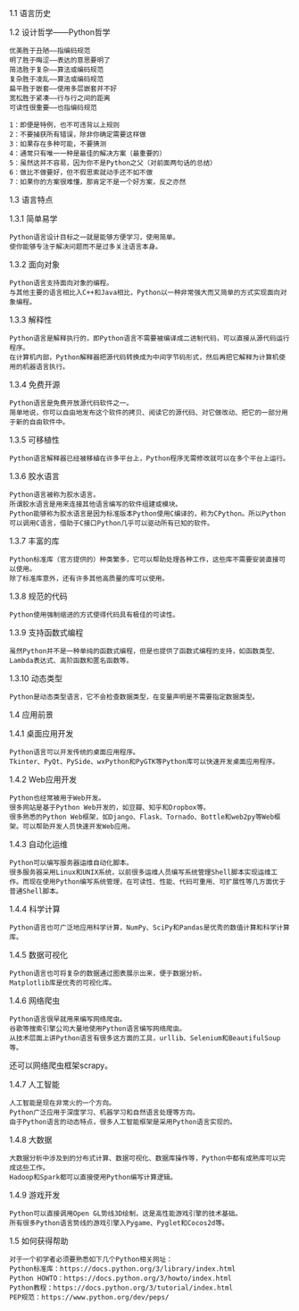 1.1 语言历史

1.2 设计哲学——Python哲学

    优美胜于丑陋——指编码规范  
    明了胜于晦涩——表达的意思要明了  
    简洁胜于复杂——算法或编码规范  
    复杂胜于凌乱——算法或编码规范  
    扁平胜于嵌套——使用多层嵌套并不好  
    宽松胜于紧凑——行与行之间的距离  
    可读性很重要——也指编码规范  

    1：即便是特例，也不可违背以上规则  
    2：不要捕获所有错误，除非你确定需要这样做  
    3：如果存在多种可能，不要猜测  
    4：通常只有唯一一种是最佳的解决方案（最重要的）  
    5：虽然这并不容易，因为你不是Python之父（对前面两句话的总结）  
    6：做比不做要好，但不假思索就动手还不如不做  
    7：如果你的方案很难懂，那肯定不是一个好方案，反之亦然  
  
1.3 语言特点

  1.3.1 简单易学
  
    Python语言设计目标之一就是能够方便学习，使用简单。  
    使你能够专注于解决问题而不是过多关注语言本身。
  
  1.3.2 面向对象
  
    Python语言支持面向对象的编程。  
    与其他主要的语言相比入C++和Java相比，Python以一种非常强大而又简单的方式实现面向对象编程。
  
  1.3.3 解释性
  
    Python语言是解释执行的，即Python语言不需要被编译成二进制代码，可以直接从源代码运行程序。  
    在计算机内部，Python解释器把源代码转换成为中间字节码形式，然后再把它解释为计算机使用的机器语言执行。
  
  1.3.4 免费开源

    Python语言是免费开放源代码软件之一。  
    简单地说，你可以自由地发布这个软件的拷贝、阅读它的源代码、对它做改动、把它的一部分用于新的自由软件中。
  
  1.3.5 可移植性

    Python语言解释器已经被移植在许多平台上，Python程序无需修改就可以在多个平台上运行。
  
  1.3.6 胶水语言

    Python语言被称为胶水语言。  
    所谓胶水语言是用来连接其他语言编写的软件组建或模块。  
    Python能够称为胶水语言是因为标准版本Python使用C编译的，称为CPython。所以Python可以调用C语言，借助于C接口Python几乎可以驱动所有已知的软件。
  
  1.3.7 丰富的库
  
    Python标准库（官方提供的）种类繁多，它可以帮助处理各种工作，这些库不需要安装直接可以使用。  
    除了标准库意外，还有许多其他高质量的库可以使用。
  
  1.3.8 规范的代码

    Python使用强制缩进的方式使得代码具有极佳的可读性。
  
  1.3.9 支持函数式编程

    虽然Python并不是一种单纯的函数式编程，但是也提供了函数式编程的支持，如函数类型、Lambda表达式、高阶函数和匿名函数等。
  
  1.3.10 动态类型

    Python是动态类型语言，它不会检查数据类型，在变量声明是不需要指定数据类型。

1.4 应用前景

  1.4.1 桌面应用开发

    Python语言可以开发传统的桌面应用程序。  
    Tkinter、PyQt、PySide、wxPython和PyGTK等Python库可以快速开发桌面应用程序。
  
  1.4.2 Web应用开发

    Python也经常被用于Web开发。  
    很多网站是基于Python Web开发的，如豆瓣、知乎和Dropbox等。  
    很多熟悉的Python Web框架，如Django、Flask、Tornado、Bottle和web2py等Web框架。可以帮助开发人员快速开发Web应用。
  
  1.4.3 自动化运维

    Python可以编写服务器运维自动化脚本。  
    很多服务器采用Linux和UNIX系统，以前很多运维人员编写系统管理Shell脚本实现运维工作。而现在使用Python编写系统管理，在可读性、性能、代码可重用、可扩展性等几方面优于普通Shell脚本。
  
  1.4.4 科学计算

    Python语言也可广泛地应用科学计算，NumPy、SciPy和Pandas是优秀的数值计算和科学计算库。
  
  1.4.5 数据可视化

    Python语言也可将复杂的数据通过图表展示出来，便于数据分析。  
    Matplotlib库是优秀的可视化库。
  
  1.4.6 网络爬虫

    Python语言很早就用来编写网络爬虫。  
    谷歌等搜索引擎公司大量地使用Python语言编写网络爬虫。
    从技术层面上讲Python语言有很多这方面的工具，urllib、Selenium和BeautifulSoup等。
还可以网络爬虫框架scrapy。
  
  1.4.7 人工智能

    人工智能是现在非常火的一个方向。  
    Python广泛应用于深度学习、机器学习和自然语言处理等方向。  
    由于Python语言的动态特点，很多人工智能框架是采用Python语言实现的。
  
  1.4.8 大数据

    大数据分析中涉及到的分布式计算、数据可视化、数据库操作等，Python中都有成熟库可以完成这些工作。  
    Hadoop和Spark都可以直接使用Python编写计算逻辑。
  
  1.4.9 游戏开发

    Python可以直接调用Open GL势线3D绘制，这是高性能游戏引擎的技术基础。  
    所有很多Python语言势线的游戏引擎入Pygame、Pyglet和Cocos2d等。
  
1.5 如何获得帮助

    对于一个初学者必须要熟悉如下几个Python相关网址：  
    Python标准库：https://docs.python.org/3/library/index.html  
    Python HOWTO：https://docs.python.org/3/howto/index.html  
    Python教程：https://docs.python.org/3/tutorial/index.html  
    PEP规范：https://www.python.org/dev/peps/   
  
